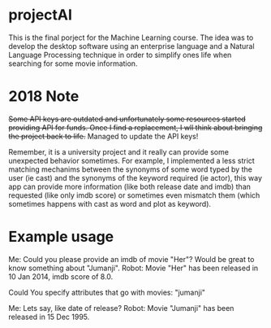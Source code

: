 # projectAI
This is the final porject for the Machine Learning course. The idea was to develop the desktop software using an enterprise language and a Natural Language Processing technique in order to simplify ones life when searching for some movie information.

# 2018 Note
~~Some API keys are outdated and unfortunately some resources started providing API for funds. Once I find a replacement, I wll think about bringing the project back to life.~~
Managed to update the API keys!

Remember, it is a university project and it really can provide some unexpected behavior sometimes. For example, I implemented a less strict matching mechanims between the synonyms of some word typed by the user (ie cast) and the synonyms of the keyword required (ie actor), this way app can provide more information (like both release date and imdb) than requested (like only imdb score) or sometimes even mismatch them (which sometimes happens with cast as word and plot as keyword).

# Example usage
Me: Could you please provide an imdb of movie "Her"?  Would be great to know something about "Jumanji".
Robot: Movie "Her" has been released in 10 Jan 2014, imdb score of 8.0.

Could You specify attributes that go with movies: "jumanji"

Me: Lets say, like date of release?
Robot: Movie "Jumanji" has been released in 15 Dec 1995.
